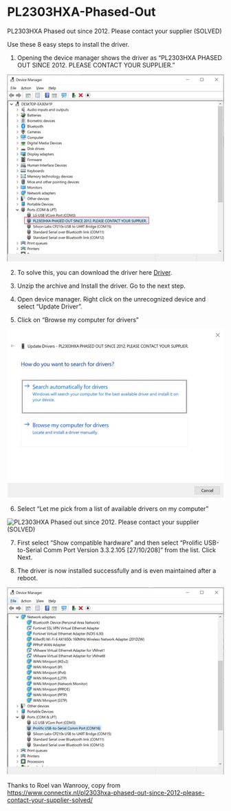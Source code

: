 # PL2303HXA-Phased-Out
PL2303HXA Phased out since 2012. Please contact your supplier (SOLVED)

Use these 8 easy steps to install the driver.

1. Opening the device manager shows the driver as “PL2303HXA PHASED OUT SINCE 2012. PLEASE CONTACT YOUR SUPPLIER.”

![](/images/Prolific-pl2303hxa-device-manager-not-recognized.jpg "PL2303HXA Phased out since 2012. Please contact your supplier (SOLVED)")

2. To solve this, you can download the driver here [Driver](IO-Cable_PL-2303_Drivers-Generic_Windows_PL2303_Prolific.zip).

3. Unzip the archive and Install the driver. Go to the next step.

4. Open device manager. Right click on the unrecognized device and select “Update Driver”.

5. Click on “Browse my computer for drivers”

![](/images/Prolific-pl2303hxa-Browse-my-computer-for-drivers.jpg "PL2303HXA Phased out since 2012. Please contact your supplier (SOLVED)")

6. Select “Let me pick from a list of available drivers on my computer”

![](/images/Prolific-pl2303hxa-Let-me-pick-from-a-list-of-available-drivers-on-my-computer "PL2303HXA Phased out since 2012. Please contact your supplier (SOLVED)")

7. First select “Show compatible hardware” and then select “Prolific USB-to-Serial Comm Port Version 3.3.2.105 [27/10/208]” from the list. Click Next.

8. The driver is now installed successfully and is even maintained after a reboot.

![](/images/Prolific-pl2303hxa-driver-installed-succesfully.jpg "PL2303HXA Phased out since 2012. Please contact your supplier (SOLVED)")


Thanks to Roel van Wanrooy, copy from https://www.connectix.nl/pl2303hxa-phased-out-since-2012-please-contact-your-supplier-solved/
